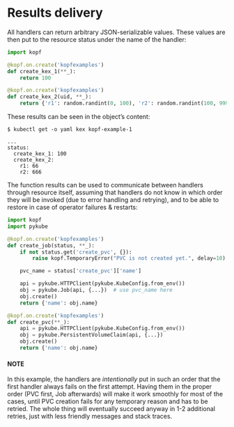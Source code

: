 # Results delivery

All handlers can return arbitrary JSON-serializable values.
These values are then put to the resource status under the name of the handler:

```python
import kopf

@kopf.on.create('kopfexamples')
def create_kex_1(**_):
    return 100

@kopf.on.create('kopfexamples')
def create_kex_2(uid, **_):
    return {'r1': random.randint(0, 100), 'r2': random.randint(100, 999)}
```

These results can be seen in the object’s content:

```console
$ kubectl get -o yaml kex kopf-example-1
```

```none
...
status:
  create_kex_1: 100
  create_kex_2:
    r1: 66
    r2: 666
```

The function results can be used to communicate between handlers through
resource itself, assuming that handlers do not know in which order they
will be invoked (due to error handling and retrying), and to be able to
restore in case of operator failures & restarts:

```python
import kopf
import pykube

@kopf.on.create('kopfexamples')
def create_job(status, **_):
    if not status.get('create_pvc', {}):
        raise kopf.TemporaryError("PVC is not created yet.", delay=10)

    pvc_name = status['create_pvc']['name']

    api = pykube.HTTPClient(pykube.KubeConfig.from_env())
    obj = pykube.Job(api, {...})  # use pvc_name here
    obj.create()
    return {'name': obj.name}

@kopf.on.create('kopfexamples')
def create_pvc(**_):
    api = pykube.HTTPClient(pykube.KubeConfig.from_env())
    obj = pykube.PersistentVolumeClaim(api, {...})
    obj.create()
    return {'name': obj.name}
```

#### NOTE
In this example, the handlers are *intentionally* put in such an order
that the first handler always fails on the first attempt. Having them
in the proper order (PVC first, Job afterwards) will make it work smoothly
for most of the cases, until PVC creation fails for any temporary reason
and has to be retried. The whole thing will eventually succeed anyway in
1-2 additional retries, just with less friendly messages and stack traces.
